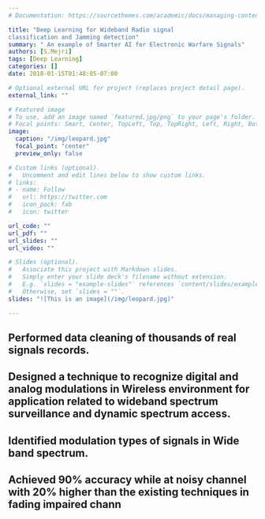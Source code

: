```yaml
---
# Documentation: https://sourcethemes.com/academic/docs/managing-content/

title: "Deep Learning for Wideband Radio signal
classification and Jamming detection"
summary: " An example of Smarter AI for Electronic Warfare Signals"
authors: [S.Mejri]
tags: [Deep Learning]
categories: []
date: 2018-01-15T01:48:05-07:00

# Optional external URL for project (replaces project detail page).
external_link: ""

# Featured image
# To use, add an image named `featured.jpg/png` to your page's folder.
# Focal points: Smart, Center, TopLeft, Top, TopRight, Left, Right, BottomLeft, Bottom, BottomRight.
image:
  caption: "/img/leopard.jpg"
  focal_point: "center"
  preview_only: false

# Custom links (optional).
#   Uncomment and edit lines below to show custom links.
# links:
# - name: Follow
#   url: https://twitter.com
#   icon_pack: fab
#   icon: twitter

url_code: ""
url_pdf: ""
url_slides: ""
url_video: ""

# Slides (optional).
#   Associate this project with Markdown slides.
#   Simply enter your slide deck's filename without extension.
#   E.g. `slides = "example-slides"` references `content/slides/example-slides.md`.
#   Otherwise, set `slides = ""`.
slides: "![This is an image](/img/leopard.jpg)"

---
```

## Performed data cleaning of thousands of real signals records.
## Designed a technique to recognize digital and analog modulations in Wireless environment for application related to wideband spectrum surveillance and dynamic spectrum access.
## Identified modulation types of signals in Wide band spectrum.
## Achieved 90% accuracy while at noisy channel with 20% higher than the existing  techniques in fading impaired chann 